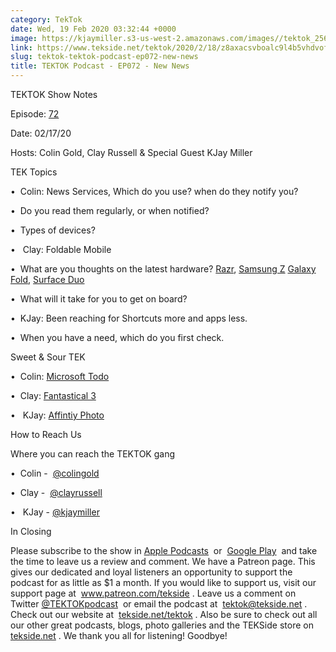 ```yaml
---
category: TekTok
date: Wed, 19 Feb 2020 03:32:44 +0000
image: https://kjaymiller.s3-us-west-2.amazonaws.com/images//tektok_256.jpeg
link: https://www.tekside.net/tektok/2020/2/18/z8axacsvboalc9l4b5vhdvofvcta07
slug: tektok-tektok-podcast-ep072-new-news
title: TEKTOK Podcast - EP072 - New News
---
```


<p class="">TEKTOK Show Notes</p><p class="">Episode: <a href="http://tekside.net/tektok?format=rss">72</a></p><p class="">Date: 02/17/20</p><p class="">Hosts: Colin Gold, Clay Russell &amp; Special Guest KJay Miller</p><p class=""> </p><p class="">TEK Topics</p><p class="">	•&nbsp; 	Colin: News Services, Which do you use? when do they notify you?&nbsp;</p><p class="">		•&nbsp; Do you read them regularly, or when notified?&nbsp;</p><p class="">		•&nbsp; Types of devices?&nbsp;</p><p class="">	• &nbsp; Clay: Foldable Mobile</p><p class="">		•&nbsp; 	What are you thoughts on the latest hardware? <a href="https://www.google.com/aclk?sa=l&amp;ai=DChcSEwik_I7R59jnAhXOwMAKHaeUBuMYABABGgJpbQ&amp;sig=AOD64_3Nbk8eX0RUnfuzzeALMjLz0W3PGQ&amp;q=&amp;ved=2ahUKEwipp4bR59jnAhVOQq0KHbxbBnwQ0Qx6BAgSEAE&amp;adurl=">Razr</a>, <a href="https://www.samsung.com/us/mobile/galaxy-z-flip/?cid=sem-mktg-pfs-mob-us-google-na-02112020-140242-&amp;ds_e=GOOGLE-cr:0-pl:267193125-&amp;ds_c=FF~Device+-+Brand+Variations_CN~bloom_PH~laun_MK~usnat_BS~im_PR~smart_SB~gzf_PK~CPL_FS~lo_CA~kew_MD~h_KS~ba_MT~exa-&amp;ds_ag=AG_Generic+-+N/A_MK~usnat_AT~ta_MD~h_AI~no-&amp;ds_k=galaxy+z&amp;gclid=EAIaIQobChMI_KCS4-fY5wIVDL7ACh16kw7eEAAYASAAEgLzoPD_BwE&amp;gclsrc=aw.ds">Samsung Z</a> <a href="https://www.samsung.com/global/galaxy/galaxy-fold/">Galaxy Fold</a>, <a href="https://www.microsoft.com/en-us/surface/devices/surface-duo">Surface Duo</a></p><p class="">	•&nbsp; What will it take for you to get on board?</p><p class="">        •&nbsp; KJay: Been reaching for Shortcuts more and apps less.&nbsp;</p><p class="">        •&nbsp; When you have a need, which do you first check.</p><p class=""> </p><p class="">Sweet &amp; Sour TEK</p><p class=""> 	•&nbsp;  Colin: <a href="https://apps.apple.com/us/app/microsoft-to-do/id1274495053?mt=12">Microsoft Todo</a>&nbsp;</p><p class=""> 	•&nbsp;  Clay: <a href="https://flexibits.com/fantastical">Fantastical 3</a></p><p class=""> 	• &nbsp; KJay: <a href="https://affinity.serif.com/en-gb/photo/">Affintiy Photo</a></p><p class=""> </p><p class="">How to Reach Us</p><p class="">Where you can reach the TEKTOK gang</p><p class=""> 	•&nbsp; 	Colin -&nbsp; <a href="https://twitter.com/colingold">@colingold</a>&nbsp;</p><p class=""> 	•&nbsp; 	Clay -&nbsp; <a href="http://www.twitter.com/clayrussell">@clayrussell</a> &nbsp;</p><p class="">	• &nbsp; KJay - <a href="https://twitter.com/kjaymiller">@kjaymiller</a></p><p class=""></p><p class=""> In Closing</p><p class="">Please subscribe to the show in <a href="https://podcasts.apple.com/us/podcast/tektok-podcast/id875056387">Apple Podcasts</a>&nbsp; or&nbsp; <a href="https://goo.gl/app/playmusic?ibi=com.google.PlayMusic&amp;isi=691797987&amp;ius=googleplaymusic&amp;link=https://play.google.com/music/m/Ifbau5sq4uurrg4hifug5oacshq?t%3DTEKTOK_Podcast_-_The_TEKSide_Network">Google Play</a>&nbsp; and take the time to leave us a review and comment. We have a Patreon page. This gives our dedicated and loyal listeners an opportunity to support the podcast for as little as $1 a month. If you would like to support us, visit our support page at&nbsp; <a href="http://www.patreon.com/tekside">www.patreon.com/tekside</a> . Leave us a comment on Twitter <a href="http://twitter.com/%23!/TEKTOKpodcast">@TEKTOKpodcast</a>&nbsp; or email the podcast at&nbsp; <a href="mailto:tektok@tekside.net">tektok@tekside.net</a> . Check out our website at&nbsp; <a href="http://tekside.net/tektok/">tekside.net/tektok</a> . Also be sure to check out all our other great podcasts, blogs, photo galleries and the TEKSide store on&nbsp; <a href="http://tekside.net/">tekside.net</a> . We thank you all for listening! Goodbye! </p>